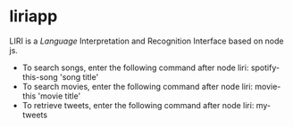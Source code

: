 # liriapp
LIRI is a _Language_ Interpretation and Recognition Interface based on node js.

* To search songs, enter the following command after node liri: spotify-this-song 'song title'
* To search movies, enter the following command after node liri: movie-this 'movie title'
* To retrieve tweets, enter the following command after node liri: my-tweets
